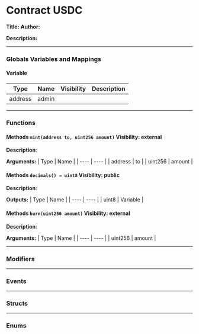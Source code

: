 # Contract USDC
**Title:** 
**Author:** 

**Description:** 

---
### Globals Variables and Mappings

#### Variable
| Type | Name | Visibility | Description |
| ---- | ---- | ---------- | ----------- |
| address | admin |  |  |

---
### Functions

#### Methods `mint(address to, uint256 amount)`  Visibility:  external

**Description**: 

**Arguments:**
| Type | Name |
| ---- | ---- |
| address | to |
| uint256 | amount |





#### Methods `decimals() → uint8`  Visibility:  public

**Description**: 


**Outputs:**
| Type | Name |
| ---- | ---- |
| uint8 | Variable |




#### Methods `burn(uint256 amount)`  Visibility:  external

**Description**: 

**Arguments:**
| Type | Name |
| ---- | ---- |
| uint256 | amount |





---
### Modifiers

---
### Events

---
### Structs

---
### Enums
